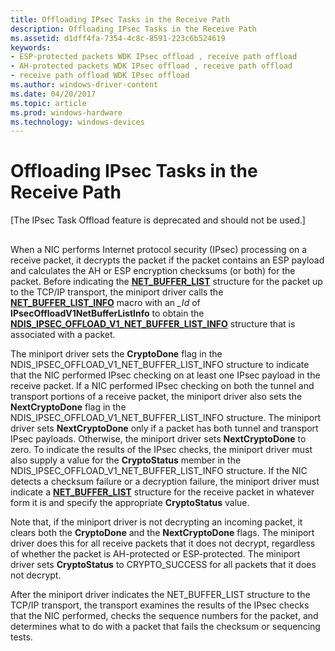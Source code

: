 ```yaml
---
title: Offloading IPsec Tasks in the Receive Path
description: Offloading IPsec Tasks in the Receive Path
ms.assetid: d1dff4fa-7354-4c8c-8591-223c6b524619
keywords:
- ESP-protected packets WDK IPsec offload , receive path offload
- AH-protected packets WDK IPsec offload , receive path offload
- receive path offload WDK IPsec offload
ms.author: windows-driver-content
ms.date: 04/20/2017
ms.topic: article
ms.prod: windows-hardware
ms.technology: windows-devices
---
```


# Offloading IPsec Tasks in the Receive Path

\[The IPsec Task Offload feature is deprecated and should not be used.\]

## <a href="" id="ddk-offloading-ipsec-tasks-in-the-receive-path-ng"></a>


When a NIC performs Internet protocol security (IPsec) processing on a receive packet, it decrypts the packet if the packet contains an ESP payload and calculates the AH or ESP encryption checksums (or both) for the packet. Before indicating the [**NET\_BUFFER\_LIST**](https://msdn.microsoft.com/library/windows/hardware/ff568388) structure for the packet up to the TCP/IP transport, the miniport driver calls the [**NET\_BUFFER\_LIST\_INFO**](https://msdn.microsoft.com/library/windows/hardware/ff568401) macro with an *\_Id* of **IPsecOffloadV1NetBufferListInfo** to obtain the [**NDIS\_IPSEC\_OFFLOAD\_V1\_NET\_BUFFER\_LIST\_INFO**](https://msdn.microsoft.com/library/windows/hardware/ff565801) structure that is associated with a packet.

The miniport driver sets the **CryptoDone** flag in the NDIS\_IPSEC\_OFFLOAD\_V1\_NET\_BUFFER\_LIST\_INFO structure to indicate that the NIC performed IPsec checking on at least one IPsec payload in the receive packet. If a NIC performed IPsec checking on both the tunnel and transport portions of a receive packet, the miniport driver also sets the **NextCryptoDone** flag in the NDIS\_IPSEC\_OFFLOAD\_V1\_NET\_BUFFER\_LIST\_INFO structure. The miniport driver sets **NextCryptoDone** only if a packet has both tunnel and transport IPsec payloads. Otherwise, the miniport driver sets **NextCryptoDone** to zero. To indicate the results of the IPsec checks, the miniport driver must also supply a value for the **CryptoStatus** member in the NDIS\_IPSEC\_OFFLOAD\_V1\_NET\_BUFFER\_LIST\_INFO structure. If the NIC detects a checksum failure or a decryption failure, the miniport driver must indicate a [**NET\_BUFFER\_LIST**](https://msdn.microsoft.com/library/windows/hardware/ff568388) structure for the receive packet in whatever form it is and specify the appropriate **CryptoStatus** value.

Note that, if the miniport driver is not decrypting an incoming packet, it clears both the **CryptoDone** and the **NextCryptoDone** flags. The miniport driver does this for all receive packets that it does not decrypt, regardless of whether the packet is AH-protected or ESP-protected. The miniport driver sets **CryptoStatus** to CRYPTO\_SUCCESS for all packets that it does not decrypt.

After the miniport driver indicates the NET\_BUFFER\_LIST structure to the TCP/IP transport, the transport examines the results of the IPsec checks that the NIC performed, checks the sequence numbers for the packet, and determines what to do with a packet that fails the checksum or sequencing tests.

 

 





